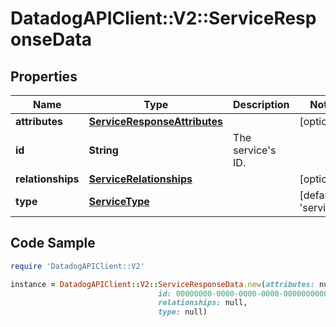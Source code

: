 # DatadogAPIClient::V2::ServiceResponseData

## Properties

Name | Type | Description | Notes
------------ | ------------- | ------------- | -------------
**attributes** | [**ServiceResponseAttributes**](ServiceResponseAttributes.md) |  | [optional] 
**id** | **String** | The service&#39;s ID. | 
**relationships** | [**ServiceRelationships**](ServiceRelationships.md) |  | [optional] 
**type** | [**ServiceType**](ServiceType.md) |  | [default to &#39;services&#39;]

## Code Sample

```ruby
require 'DatadogAPIClient::V2'

instance = DatadogAPIClient::V2::ServiceResponseData.new(attributes: null,
                                 id: 00000000-0000-0000-0000-000000000000,
                                 relationships: null,
                                 type: null)
```


